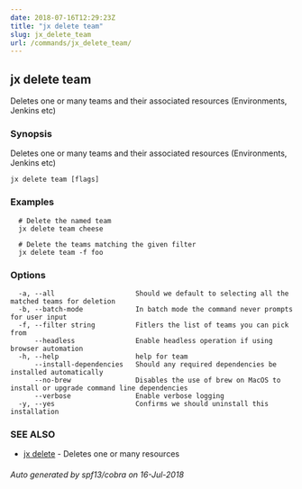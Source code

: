 ```yaml
---
date: 2018-07-16T12:29:23Z
title: "jx delete team"
slug: jx_delete_team
url: /commands/jx_delete_team/
---
```

## jx delete team

Deletes one or many teams and their associated resources (Environments, Jenkins etc)

### Synopsis

Deletes one or many teams and their associated resources (Environments, Jenkins etc)

```
jx delete team [flags]
```

### Examples

```
  # Delete the named team
  jx delete team cheese
  
  # Delete the teams matching the given filter
  jx delete team -f foo
```

### Options

```
  -a, --all                    Should we default to selecting all the matched teams for deletion
  -b, --batch-mode             In batch mode the command never prompts for user input
  -f, --filter string          Fitlers the list of teams you can pick from
      --headless               Enable headless operation if using browser automation
  -h, --help                   help for team
      --install-dependencies   Should any required dependencies be installed automatically
      --no-brew                Disables the use of brew on MacOS to install or upgrade command line dependencies
      --verbose                Enable verbose logging
  -y, --yes                    Confirms we should uninstall this installation
```

### SEE ALSO

* [jx delete](/commands/jx_delete/)	 - Deletes one or many resources

###### Auto generated by spf13/cobra on 16-Jul-2018
